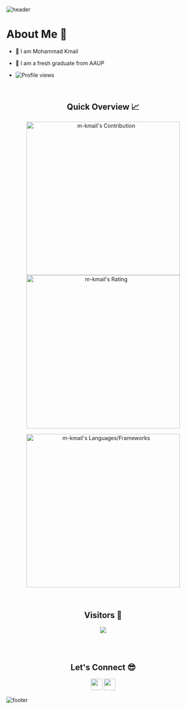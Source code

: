 ![header](https://capsule-render.vercel.app/api?type=waving&color=gradient&height=280&section=header&text=Hi%20there%20%F0%9F%91%8B&fontSize=90)

<h1>About Me 📌</h1>

- 👋 I am Mohammad Kmail
- 🔭 I am a fresh graduate from AAUP

- ![Profile views](https://gpvc.arturio.dev/m-kmail)

<br />

<h2 align="center">Quick Overview 📈</h2>
  
  <p align = "center">
 
</p>

<p align = "center">
  <img src = "https://github-readme-stats.vercel.app/api?username=m-kmail&count_private=true&theme=dracula&hide_border=true" alt = "m-kmail's Contribution" width = 400 >
  <img src = "https://github-readme-streak-stats.herokuapp.com?user=m-kmail&count_private=true&theme=dracula&hide_border=true" alt = "m-kmail's Rating" width = 400 >

</p>

<p align = "center">

 <img src = "https://github-readme-stats.vercel.app/api/top-langs?username=m-kmail&show_icons=true&count_private=true&locale=en&layout=compact&langs_count=10&hide_border=true&bg_color=282A36&title_color=DD6387&text_color=fff&icon_color=fff" alt = "m-kmail's Languages/Frameworks" width = 400 />
</p>


<br />
<h2 align="center">Visitors 👀</h2>
<div align="center" >
  <img src="https://profile-counter.glitch.me/m-kmail/count.svg"></img>
</div>

<br /><br />
<h2 align="center">Let's Connect 😎</h2>
<p align="center">
  <a href = "mailto:kmailmohammad09@gmail.com"><img src = "https://img.shields.io/badge/Gmail-D14836?style=for-the-badge&logo=gmail&logoColor=white" height = 30></a>
  <a href = "https://www.linkedin.com/in/m-kmail-2ba7361b7/"><img src = "https://img.shields.io/badge/LinkedIn-0077B5?style=for-the-badge&logo=linkedin&logoColor=white"     height = 30></a>
 
</p>


![footer](https://capsule-render.vercel.app/api?type=waving&color=gradient&height=150&section=footer)
